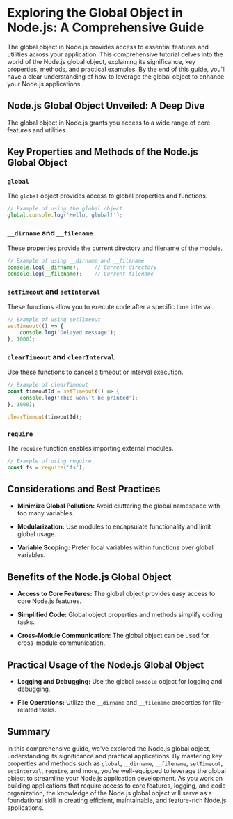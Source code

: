 # Exploring the Global Object in Node.js: A Comprehensive Guide

The global object in Node.js provides access to essential features and utilities across your application. This comprehensive tutorial delves into the world of the Node.js global object, explaining its significance, key properties, methods, and practical examples. By the end of this guide, you'll have a clear understanding of how to leverage the global object to enhance your Node.js applications.

## Node.js Global Object Unveiled: A Deep Dive

The global object in Node.js grants you access to a wide range of core features and utilities.

## Key Properties and Methods of the Node.js Global Object

### `global`

The `global` object provides access to global properties and functions.

```javascript
// Example of using the global object
global.console.log('Hello, global!');
```

### `__dirname` and `__filename`

These properties provide the current directory and filename of the module.

```javascript
// Example of using __dirname and __filename
console.log(__dirname);     // Current directory
console.log(__filename);    // Current filename
```

### `setTimeout` and `setInterval`

These functions allow you to execute code after a specific time interval.

```javascript
// Example of using setTimeout
setTimeout(() => {
    console.log('Delayed message');
}, 1000);
```

### `clearTimeout` and `clearInterval`

Use these functions to cancel a timeout or interval execution.

```javascript
// Example of clearTimeout
const timeoutId = setTimeout(() => {
    console.log('This won\'t be printed');
}, 1000);

clearTimeout(timeoutId);
```

### `require`

The `require` function enables importing external modules.

```javascript
// Example of using require
const fs = require('fs');
```

## Considerations and Best Practices

- **Minimize Global Pollution:** Avoid cluttering the global namespace with too many variables.

- **Modularization:** Use modules to encapsulate functionality and limit global usage.

- **Variable Scoping:** Prefer local variables within functions over global variables.

## Benefits of the Node.js Global Object

- **Access to Core Features:** The global object provides easy access to core Node.js features.

- **Simplified Code:** Global object properties and methods simplify coding tasks.

- **Cross-Module Communication:** The global object can be used for cross-module communication.

## Practical Usage of the Node.js Global Object

- **Logging and Debugging:** Use the global `console` object for logging and debugging.

- **File Operations:** Utilize the `__dirname` and `__filename` properties for file-related tasks.

## Summary

In this comprehensive guide, we've explored the Node.js global object, understanding its significance and practical applications. By mastering key properties and methods such as `global`, `__dirname`, `__filename`, `setTimeout`, `setInterval`, `require`, and more, you're well-equipped to leverage the global object to streamline your Node.js application development. As you work on building applications that require access to core features, logging, and code organization, the knowledge of the Node.js global object will serve as a foundational skill in creating efficient, maintainable, and feature-rich Node.js applications.